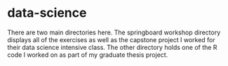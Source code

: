 # data-science
There are two main directories here.  The springboard workshop directory displays all of the exercises as well as the capstone project I worked for their data science intensive class.  The other directory holds one of the R code I worked on as part of my graduate thesis project. 

